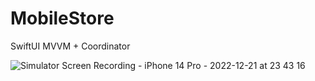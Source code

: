 # MobileStore
SwiftUI MVVM + Coordinator


![Simulator Screen Recording - iPhone 14 Pro - 2022-12-21 at 23 43 16](https://user-images.githubusercontent.com/90044462/208990158-e9d2de08-41a1-4410-9079-c7a7cb190a07.gif)
